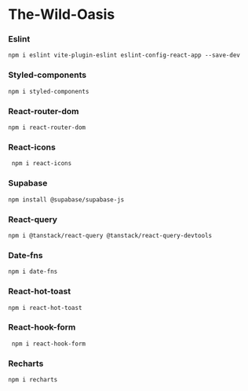# The-Wild-Oasis

### Eslint 
```
npm i eslint vite-plugin-eslint eslint-config-react-app --save-dev
```

### Styled-components
```
npm i styled-components
```

### React-router-dom
```
npm i react-router-dom
```

### React-icons
```
 npm i react-icons
```

### Supabase
```
npm install @supabase/supabase-js
```

### React-query
```
npm i @tanstack/react-query @tanstack/react-query-devtools
```

### Date-fns
```
npm i date-fns
```

### React-hot-toast
```
npm i react-hot-toast
```

### React-hook-form 
```
 npm i react-hook-form
```

### Recharts
```
npm i recharts
```